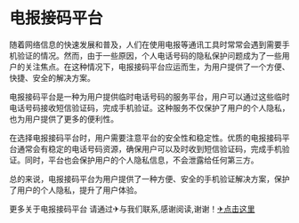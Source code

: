 # 电报接码平台

随着网络信息的快速发展和普及，人们在使用电报等通讯工具时常常会遇到需要手机验证的情况。然而，由于一些原因，个人电话号码的隐私保护问题成为了一些用户的关注焦点。在这种情况下，电报接码平台应运而生，为用户提供了一个方便、快捷、安全的解决方案。

电报接码平台是一种为用户提供临时电话号码的服务平台，用户可以通过这些临时电话号码接收短信验证码，完成手机验证。这种服务不仅保护了用户的个人隐私，也为用户提供了更多的便利性。

在选择电报接码平台时，用户需要注意平台的安全性和稳定性。优质的电报接码平台通常会有稳定的电话号码资源，确保用户可以及时收到短信验证码，完成手机验证。同时，平台也会保护用户的个人隐私信息，不会泄露给任何第三方。

总的来说，电报接码平台为用户提供了一种方便、安全的手机验证解决方案，保护了用户的个人隐私，提升了用户体验。

更多关于电报接码平台 请通过✈与我们联系,感谢阅读,谢谢！[✈点击这里](https://t.me/sjlmbot)
